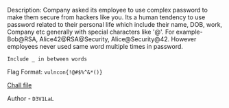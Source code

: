 
Description:
Company asked its employee to use complex password to make them secure from hackers like you. Its a human tendency to use password related to their personal life which include their name, DOB, work, Company etc generally with special characters like '@'. 
For example- Bob@RSA, Alice42@RSA@Security, Alice@Security@42. 
However employees never used same word multiple times in password.

`Include _ in between words`

Flag Format: `vulncon{!@#$%^&*()}` 

[Chall file](https://mega.nz/file/EXYmHJxA#gcy_7VkQKHvK1uxtpVwPnTbNIHAZdLH668YlqmQCgK8)

Author - `D3V1LaL`

